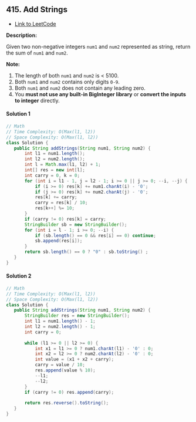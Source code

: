 ## 415. Add Strings

- [Link to LeetCode](https://leetcode.com/problems/add-strings/)

**Description:**



Given two non-negative integers `num1` and `num2` represented as string, return the sum of `num1` and `num2`.



**Note:**

1. The length of both `num1` and `num2` is < 5100.
2. Both `num1` and `num2` contains only digits `0-9`.
3. Both `num1` and `num2` does not contain any leading zero.
4. You **must not use any built-in BigInteger library** or **convert the inputs to integer** directly.









<!-- tabs:start -->

#### **Solution 1**



```java
// Math
// Time Complexity: O(Max(l1, l2))
// Space Complexity: O(Max(l1, l2))
class Solution {
   public String addStrings(String num1, String num2) {
       int l1 = num1.length();
       int l2 = num2.length();
       int l = Math.max(l1, l2) + 1;
       int[] res = new int[l];
       int carry = 0, k = 0;
       for (int i = l1 - 1, j = l2 - 1; i >= 0 || j >= 0; --i, --j) {
           if (i >= 0) res[k] += num1.charAt(i) - '0';
           if (j >= 0) res[k] += num2.charAt(j) - '0';
           res[k] += carry;
           carry = res[k] / 10;
           res[k++] %= 10;
       }
       if (carry != 0) res[k] = carry;
       StringBuilder sb = new StringBuilder();
       for (int i = l - 1; i >= 0; --i) {
           if (sb.length() == 0 && res[i] == 0) continue;
           sb.append(res[i]);
       }
       return sb.length() == 0 ? "0" : sb.toString() ;
   }
}
```





#### **Solution 2**



```java
// Math
// Time Complexity: O(Max(l1, l2))
// Space Complexity: O(Max(l1, l2))
class Solution {
   public String addStrings(String num1, String num2) {
       StringBuilder res = new StringBuilder();
       int l1 = num1.length() - 1;
       int l2 = num2.length() - 1;
       int carry = 0;
      
       while (l1 >= 0 || l2 >= 0) {
           int x1 = l1 >= 0 ? num1.charAt(l1) - '0' : 0;
           int x2 = l2 >= 0 ? num2.charAt(l2) - '0' : 0;
           int value = (x1 + x2 + carry);
           carry = value / 10;
           res.append(value % 10);
           --l1;
           --l2;
       }
       if (carry != 0) res.append(carry);
      
       return res.reverse().toString();
   }
}
```





<!-- tabs:end -->



